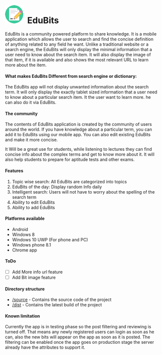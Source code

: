 # <img src="source/www/img/72.fw.png" width="60px" />&nbsp;&nbsp;EduBits
EduBits is a community powered platform to share knowledge. It is a mobile application which allows the user to search and find the concise definition of anything related to any field he want. Unlike a traditional website or a search engine, the EduBits will only display the minimal information that a user need to know about the search item. It will also display the image of that item, if it is available and also shows the most relevant URL to learn more about the item.
#### What makes EduBits Different from search engine or dictionary:
The EduBits app will not display unwanted information about the search term. It will only display the exactly tablet sized information that a user need to know about a particular search item. It the user want to learn more. he can also do it via EduBits.

#### The community
The contents of EduBits application is created by the community of users around the world. If you have knowledge about a particular term, you can add it to EduBits using our mobile app. You can also edit existing EduBits and make it more concise.


It Will be a great use for students, while listening to lectures they can find concise info about the complex terms and get to know more about it. It will also help students to prepare for aptitude tests and other exams.


#### Features
1. Topic wise search: All EduBits are categorized into topics
2. EduBits of the day: Display random Info daily
3. Intelligent search: Users will not have to worry about the spelling of the search term
4. Ability to edit EduBits
5. Ability to add EduBits

#### Platforms available
* Android
* Windows 8
* Windows 10 UWP (For phone and PC)
* Windows phone 8.1
* Chrome app

#### ToDo
- [ ]  Add More info url feature
- [ ]  Add  Bit image feature

#### Directory structure
* [/source](source/) - Contains the source code of the project
* [/dist](dist/) - Contains the latest build of the project

#### Known limitation
Currently the app is in testing phase so the post filtering and reviewing is turned off. That means any newly registered users can login as soon as he can, also the new bits will appear on the app as soon as it is posted. The filtering can be enabled once the app goes on production stage the server already have the attributes to support it.
